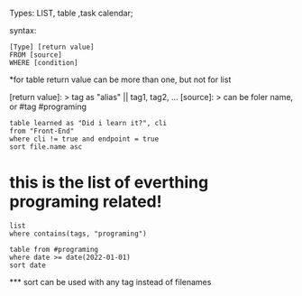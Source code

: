 Types: LIST, table ,task calendar;

syntax:
```
[Type] [return value]
FROM [source]
WHERE [condition]
```

*for table return value can be more than one, but not for list

[return value]: > tag as "alias" || tag1, tag2, ...
[source]: > can be foler name, or #tag
#programing 



```dataview
table learned as "Did i learn it?", cli 
from "Front-End"
where cli != true and endpoint = true
sort file.name asc
```
# this is the list of everthing programing related!
```dataview
list
where contains(tags, "programing")
```
```dataview
table from #programing 
where date >= date(2022-01-01)
sort date
```
*** sort can be used with any tag instead of filenames